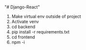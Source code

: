 "# Django-React" 

1. Make virtual env outside of project
2. Activate venv
3. cd backend
4. pip install -r requirements.txt
5. cd frontend
6. npm -i